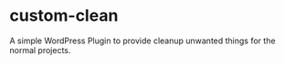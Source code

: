 # custom-clean
A simple WordPress Plugin to provide cleanup unwanted things for the normal projects.
